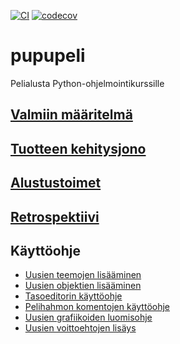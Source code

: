 [![CI](https://github.com/Pelialusta-Python-ohjelmointikurssille/pupupeli/actions/workflows/main.yml/badge.svg)](https://github.com/Pelialusta-Python-ohjelmointikurssille/pupupeli/actions/workflows/main.yml)
[![codecov](https://codecov.io/gh/Pelialusta-Python-ohjelmointikurssille/pupupeli/graph/badge.svg?token=S2MRVEVLNA)](https://codecov.io/gh/Pelialusta-Python-ohjelmointikurssille/pupupeli)
# pupupeli

Pelialusta Python-ohjelmointikurssille

## [Valmiin määritelmä](documentation/definition_of_done.md)

## [Tuotteen kehitysjono](https://docs.google.com/spreadsheets/d/1mk23KxaOge5S4C0eZFnSwEqCT6JkHjbDhZde5ajT3Ko/edit?pli=1#gid=988965094)

## [Alustustoimet](documentation/deploy_instructions.md)

## [Retrospektiivi](documentation/retrospektiivi.md)

## Käyttöohje

- [Uusien teemojen lisääminen](documentation/add_theme.md)
- [Uusien objektien lisääminen](documentation/creating_objects.md)
- [Tasoeditorin käyttöohje](documentation/task_editor.md)
- [Pelihahmon komentojen käyttöohje](documentation/user_commands.md)
- [Uusien grafiikoiden luomisohje](documentation/graphics_handler_tutorials.md)
- [Uusien voittoehtojen lisäys](documentation/add_win_condition.md)
